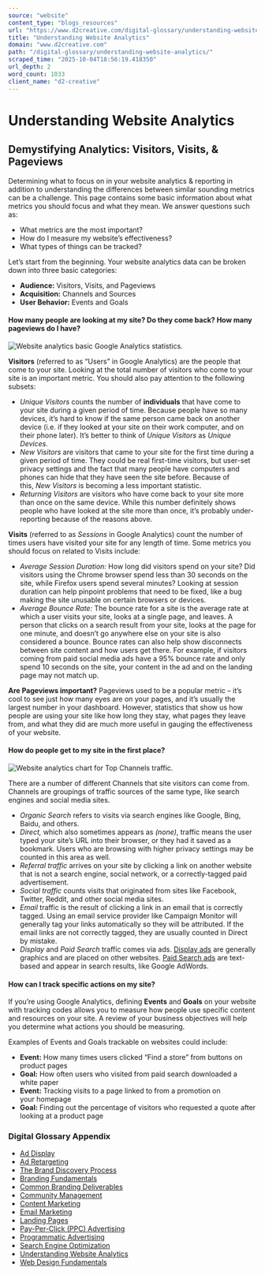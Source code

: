 ```yaml
---
source: "website"
content_type: "blogs_resources"
url: "https://www.d2creative.com/digital-glossary/understanding-website-analytics/"
title: "Understanding Website Analytics"
domain: "www.d2creative.com"
path: "/digital-glossary/understanding-website-analytics/"
scraped_time: "2025-10-04T18:56:19.418350"
url_depth: 2
word_count: 1033
client_name: "d2-creative"
---
```


# Understanding Website Analytics

## Demystifying Analytics: Visitors, Visits, & Pageviews

Determining what to focus on in your website analytics & reporting in addition to understanding the differences between similar sounding metrics can be a challenge. This page contains some basic information about what metrics you should focus and what they mean. We answer questions such as:

*   What metrics are the most important?
*   How do I measure my website’s effectiveness?
*   What types of things can be tracked?

Let’s start from the beginning. Your website analytics data can be broken down into three basic categories:

*   **Audience:** Visitors, Visits, and Pageviews
*   **Acquisition:** Channels and Sources
*   **User Behavior:** Events and Goals

#### How many people are looking at my site? Do they come back? How many pageviews do I have?

![Website analytics basic Google Analytics statistics.](https://www.d2creative.com/wp-content/uploads/2022/06/basic-google-analytics-statistics.jpg)

**Visitors** (referred to as “Users” in Google Analytics) are the people that come to your site. Looking at the total number of visitors who come to your site is an important metric. You should also pay attention to the following subsets:

*   _Unique Visitors_ counts the number of **individuals** that have come to your site during a given period of time. Because people have so many devices, it’s hard to know if the same person came back on another device (i.e. if they looked at your site on their work computer, and on their phone later). It’s better to think of _Unique Visitors_ as _Unique Devices._
*   _New Visitors_ are visitors that came to your site for the first time during a given period of time. They could be real first-time visitors, but user-set privacy settings and the fact that many people have computers and phones can hide that they have seen the site before. Because of this, _New Visitors_ is becoming a less important statistic.
*   _Returning Visitors_ are visitors who have come back to your site more than once on the same device. While this number definitely shows people who have looked at the site more than once, it’s probably under-reporting because of the reasons above.

**Visits** (referred to as _Sessions_ in Google Analytics) count the number of times users have visited your site for any length of time. Some metrics you should focus on related to Visits include:

*   _Average Session Duration:_ How long did visitors spend on your site? Did visitors using the Chrome browser spend less than 30 seconds on the site, while Firefox users spend several minutes? Looking at session duration can help pinpoint problems that need to be fixed, like a bug making the site unusable on certain browsers or devices.
*   _Average Bounce Rate:_ The bounce rate for a site is the average rate at which a user visits your site, looks at a single page, and leaves. A person that clicks on a search result from your site, looks at the page for one minute, and doesn’t go anywhere else on your site is also considered a bounce. Bounce rates can also help show disconnects between site content and how users get there. For example, if visitors coming from paid social media ads have a 95% bounce rate and only spend 10 seconds on the site, your content in the ad and on the landing page may not match up.

**Are Pageviews important?** Pageviews used to be a popular metric – it’s cool to see just how many eyes are on your pages, and it’s usually the largest number in your dashboard. However, statistics that show us how people are using your site like how long they stay, what pages they leave from, and what they did are much more useful in gauging the effectiveness of your website.

#### How do people get to my site in the first place?

![Website analytics chart for Top Channels traffic.](https://www.d2creative.com/wp-content/uploads/2022/06/ga-acquisition-channels.jpeg)

There are a number of different Channels that site visitors can come from. Channels are groupings of traffic sources of the same type, like search engines and social media sites.

*   _Organic Search_ refers to visits via search engines like Google, Bing, Baidu, and others.
*   _Direct,_ which also sometimes appears as _(none)_, traffic means the user typed your site’s URL into their browser, or they had it saved as a bookmark. Users who are browsing with higher privacy settings may be counted in this area as well.
*   _Referral traffic_ arrives on your site by clicking a link on another website that is not a search engine, social network, or a correctly-tagged paid advertisement.
*   _Social traffic_ counts visits that originated from sites like Facebook, Twitter, Reddit, and other social media sites.
*   _Email_ traffic is the result of clicking a link in an email that is correctly tagged. Using an email service provider like Campaign Monitor will generally tag your links automatically so they will be attributed. If the email links are not correctly tagged, they are usually counted in Direct by mistake.
*   _Display_ and _Paid Search_ traffic comes via ads. [Display ads](https://www.d2creative.com/digital-glossary/display-advertising/) are generally graphics and are placed on other websites. [Paid Search ads](https://www.d2creative.com/digital-glossary/pay-per-click-advertising/) are text-based and appear in search results, like Google AdWords.

#### How can I track specific actions on my site?

If you’re using Google Analytics, defining **Events** and **Goals** on your website with tracking codes allows you to measure how people use specific content and resources on your site. A review of your business objectives will help you determine what actions you should be measuring.

Examples of Events and Goals trackable on websites could include:

*   **Event:** How many times users clicked “Find a store” from buttons on product pages
*   **Goal:** How often users who visited from paid search downloaded a white paper
*   **Event:** Tracking visits to a page linked to from a promotion on your homepage
*   **Goal:** Finding out the percentage of visitors who requested a quote after looking at a product page

### Digital Glossary Appendix

*   [Ad Display](https://www.d2creative.com/digital-glossary/ad-display/)
*   [Ad Retargeting](https://www.d2creative.com/digital-glossary/ad-retargeting/)
*   [The Brand Discovery Process](https://www.d2creative.com/digital-glossary/brand-discovery/)
*   [Branding Fundamentals](https://www.d2creative.com/digital-glossary/branding-fundamentals/)
*   [Common Branding Deliverables](https://www.d2creative.com/digital-glossary/branding-deliverables/)
*   [Community Management](https://www.d2creative.com/digital-glossary/community-management/)
*   [Content Marketing](https://www.d2creative.com/digital-glossary/content-marketing/)
*   [Email Marketing](https://www.d2creative.com/digital-glossary/email-marketing/)
*   [Landing Pages](https://www.d2creative.com/digital-glossary/landing-pages/)
*   [Pay-Per-Click (PPC) Advertising](https://www.d2creative.com/digital-glossary/pay-per-click-advertising/)
*   [Programmatic Advertising](https://www.d2creative.com/digital-glossary/programmatic-advertising/)
*   [Search Engine Optimization](https://www.d2creative.com/digital-glossary/search-engine-optimization/)
*   [Understanding Website Analytics](https://www.d2creative.com/digital-glossary/understanding-website-analytics/)
*   [Web Design Fundamentals](https://www.d2creative.com/digital-glossary/web-design-fundamentals/)
